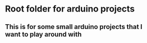 # Root folder for arduino projects
## This is for some small arduino projects that I want to play around with
